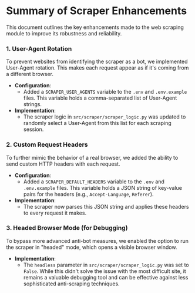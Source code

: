 # Summary of Scraper Enhancements

This document outlines the key enhancements made to the web scraping module to improve its robustness and reliability.

### 1. User-Agent Rotation

To prevent websites from identifying the scraper as a bot, we implemented User-Agent rotation. This makes each request appear as if it's coming from a different browser.

*   **Configuration**:
    *   Added a `SCRAPER_USER_AGENTS` variable to the `.env` and `.env.example` files. This variable holds a comma-separated list of User-Agent strings.
*   **Implementation**:
    *   The scraper logic in `src/scraper/scraper_logic.py` was updated to randomly select a User-Agent from this list for each scraping session.

### 2. Custom Request Headers

To further mimic the behavior of a real browser, we added the ability to send custom HTTP headers with each request.

*   **Configuration**:
    *   Added a `SCRAPER_DEFAULT_HEADERS` variable to the `.env` and `.env.example` files. This variable holds a JSON string of key-value pairs for the headers (e.g., `Accept-Language`, `Referer`).
*   **Implementation**:
    *   The scraper now parses this JSON string and applies these headers to every request it makes.

### 3. Headed Browser Mode (for Debugging)

To bypass more advanced anti-bot measures, we enabled the option to run the scraper in "headed" mode, which opens a visible browser window.

*   **Implementation**:
    *   The `headless` parameter in `src/scraper/scraper_logic.py` was set to `False`. While this didn't solve the issue with the most difficult site, it remains a valuable debugging tool and can be effective against less sophisticated anti-scraping techniques.